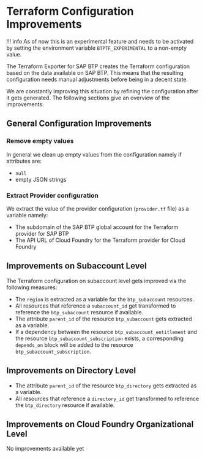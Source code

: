 # Terraform Configuration Improvements

!!! info
    As of now this is an experimental feature and needs to be activated by setting the environment variable `BTPTF_EXPERIMENTAL` to a non-empty value.

The Terraform Exporter for SAP BTP creates the Terraform configuration based on the data available on SAP BTP. This means that the resulting configuration needs manual adjustments before being in a decent state.

We are constantly improving this situation by refining the configuration after it gets generated. The following sections give an overview of the improvements.

## General Configuration Improvements

### Remove empty values

In general we clean up empty values from the configuration namely if attributes are:

- `null`
- empty JSON strings

### Extract Provider configuration

We extract the value of the provider configuration (`provider.tf` file) as a variable namely:

- The subdomain of the SAP BTP global account for the Terraform provider for SAP BTP
- The API URL of Cloud Foundry for the Terraform provider for Cloud Foundry

## Improvements on Subaccount Level

The Terraform configuration on subaccount level gets improved via the following measures:

- The `region` is extracted as a variable for the `btp_subaccount` resources.
- All resources that reference a `subaccount_id` get transformed to reference the `btp_subaccount` resource if available.
- The attribute `parent_id` of the resource `btp_subaccount` gets extracted as a variable.
- If a dependency between the resource `btp_subaccount_entitlement` and the resource `btp_subaccount_subscription` exists, a corresponding `depends_on` block will be added to the resource `btp_subaccount_subscription`.

## Improvements on Directory Level

- The attribute `parent_id` of the resource `btp_directory` gets extracted as a variable.
- All resources that reference a `directory_id` get transformed to reference the `btp_directory` resource if available.

## Improvements on Cloud Foundry Organizational Level

No improvements available yet
